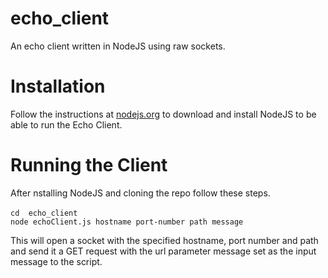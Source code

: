 # echo_client
An echo client written in NodeJS using raw sockets.

# Installation
Follow the instructions at <a href="https://nodejs.org/en/download/">nodejs.org</a> to download and install NodeJS to be able to run the Echo Client.

# Running the Client
After nstalling NodeJS and cloning the repo follow these steps.
<br /><br />
`cd  echo_client`
<br />
`node echoClient.js hostname port-number path message`

This will open a socket with the specified hostname, port number and path and send it a GET request with the url parameter message set as the input message to the script.

